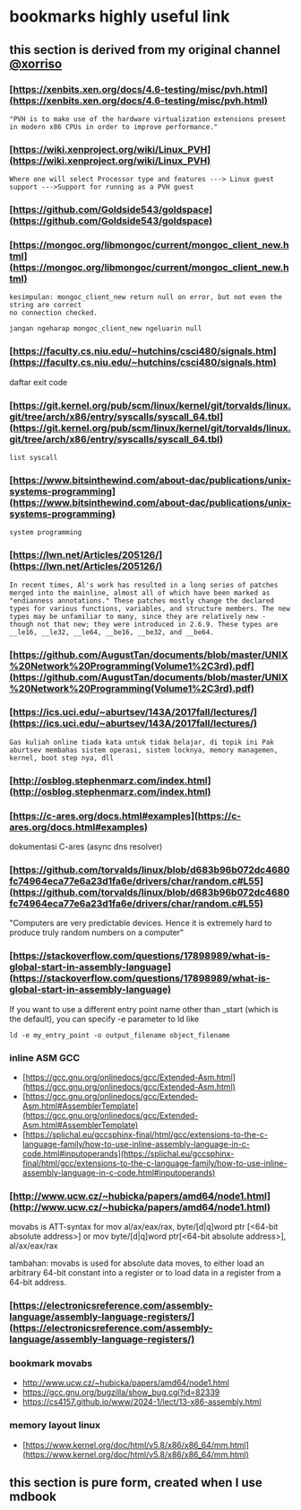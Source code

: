 # bookmarks highly useful link

## this section is derived from my original channel [@xorriso](https://t.me/xorriso)

###  [https://xenbits.xen.org/docs/4.6-testing/misc/pvh.html](https://xenbits.xen.org/docs/4.6-testing/misc/pvh.html)

`
"PVH is to make use of the hardware virtualization extensions present in modern x86 CPUs in order to improve performance."
`

### [https://wiki.xenproject.org/wiki/Linux_PVH](https://wiki.xenproject.org/wiki/Linux_PVH)
`Where one will select Processor type and features ---> Linux guest support --->Support for running as a PVH guest`

### [https://github.com/Goldside543/goldspace](https://github.com/Goldside543/goldspace)

### [https://mongoc.org/libmongoc/current/mongoc_client_new.html](https://mongoc.org/libmongoc/current/mongoc_client_new.html)

```
kesimpulan: mongoc_client_new return null on error, but not even the string are correct
no connection checked.

jangan ngeharap mongoc_client_new ngeluarin null
```

### [https://faculty.cs.niu.edu/~hutchins/csci480/signals.htm](https://faculty.cs.niu.edu/~hutchins/csci480/signals.htm)
daftar exit code

### [https://git.kernel.org/pub/scm/linux/kernel/git/torvalds/linux.git/tree/arch/x86/entry/syscalls/syscall_64.tbl](https://git.kernel.org/pub/scm/linux/kernel/git/torvalds/linux.git/tree/arch/x86/entry/syscalls/syscall_64.tbl)

`list syscall`

### [https://www.bitsinthewind.com/about-dac/publications/unix-systems-programming](https://www.bitsinthewind.com/about-dac/publications/unix-systems-programming)
`system programming`

### [https://lwn.net/Articles/205126/](https://lwn.net/Articles/205126/)
`In recent times, Al's work has resulted in a long series of patches merged into the mainline, almost all of which have been marked as "endianness annotations." These patches mostly change the declared types for various functions, variables, and structure members. The new types may be unfamiliar to many, since they are relatively new - though not that new; they were introduced in 2.6.9. These types are __le16, __le32, __le64, __be16, __be32, and __be64. `

### [https://github.com/AugustTan/documents/blob/master/UNIX%20Network%20Programming(Volume1%2C3rd).pdf](https://github.com/AugustTan/documents/blob/master/UNIX%20Network%20Programming(Volume1%2C3rd).pdf)

### [https://ics.uci.edu/~aburtsev/143A/2017fall/lectures/](https://ics.uci.edu/~aburtsev/143A/2017fall/lectures/)
`Gas kuliah online
tiada kata untuk tidak belajar, di topik ini Pak aburtsev membahas sistem operasi, sistem locknya, memory managemen, kernel, boot step nya, dll`

### [http://osblog.stephenmarz.com/index.html](http://osblog.stephenmarz.com/index.html)

### [https://c-ares.org/docs.html#examples](https://c-ares.org/docs.html#examples)
dokumentasi C-ares (async dns resolver)

### [https://github.com/torvalds/linux/blob/d683b96b072dc4680fc74964eca77e6a23d1fa6e/drivers/char/random.c#L55](https://github.com/torvalds/linux/blob/d683b96b072dc4680fc74964eca77e6a23d1fa6e/drivers/char/random.c#L55)
"Computers are very predictable devices.  Hence it is extremely hard to produce truly random numbers on a computer"

### [https://stackoverflow.com/questions/17898989/what-is-global-start-in-assembly-language](https://stackoverflow.com/questions/17898989/what-is-global-start-in-assembly-language)

If you want to use a different entry point name other than _start (which is the default), you can specify -e parameter to ld like

`ld -e my_entry_point -o output_filename object_filename`

### inline ASM GCC
- [https://gcc.gnu.org/onlinedocs/gcc/Extended-Asm.html](https://gcc.gnu.org/onlinedocs/gcc/Extended-Asm.html)
- [https://gcc.gnu.org/onlinedocs/gcc/Extended-Asm.html#AssemblerTemplate](https://gcc.gnu.org/onlinedocs/gcc/Extended-Asm.html#AssemblerTemplate)
- [https://splichal.eu/gccsphinx-final/html/gcc/extensions-to-the-c-language-family/how-to-use-inline-assembly-language-in-c-code.html#inputoperands](https://splichal.eu/gccsphinx-final/html/gcc/extensions-to-the-c-language-family/how-to-use-inline-assembly-language-in-c-code.html#inputoperands)

### [http://www.ucw.cz/~hubicka/papers/amd64/node1.html](http://www.ucw.cz/~hubicka/papers/amd64/node1.html)

movabs is ATT-syntax for mov al/ax/eax/rax, byte/[d|q]word ptr [<64-bit absolute address>] or mov byte/[d|q]word ptr[<64-bit absolute address>], al/ax/eax/rax

tambahan:
movabs is used for absolute data moves, to either load an arbitrary 64-bit constant into a register or to load data in a register from a 64-bit address.


### [https://electronicsreference.com/assembly-language/assembly-language-registers/](https://electronicsreference.com/assembly-language/assembly-language-registers/)

### bookmark movabs 
- http://www.ucw.cz/~hubicka/papers/amd64/node1.html
- https://gcc.gnu.org/bugzilla/show_bug.cgi?id=82339
- https://cs4157.github.io/www/2024-1/lect/13-x86-assembly.html


### memory layout linux
- [https://www.kernel.org/doc/html/v5.8/x86/x86_64/mm.html](https://www.kernel.org/doc/html/v5.8/x86/x86_64/mm.html)

## this section is pure form, created when I use mdbook